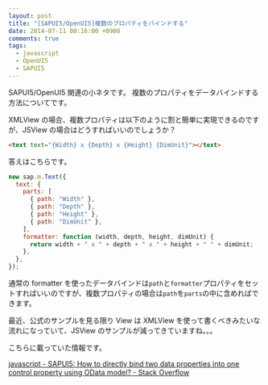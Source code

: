 ```yaml
---
layout: post
title: "[SAPUI5/OpenUI5]複数のプロパティをバインドする"
date: 2014-07-11 00:16:00 +0900
comments: true
tags:
  - javascript
  - OpenUI5
  - SAPUI5
---
```


SAPUI5/OpenUI5 関連の小ネタです。
複数のプロパティをデータバインドする方法についてです。

<!-- more -->

XMLView の場合、複数プロパティは以下のように割と簡単に実現できるのですが、JSView の場合はどうすればいいのでしょうか？

```html
<text text="{Width} x {Depth} x {Height} {DimUnit}"></text>
```

答えはこちらです。

```js
new sap.m.Text({
  text: {
    parts: [
      { path: "Width" },
      { path: "Depth" },
      { path: "Height" },
      { path: "DimUnit" },
    ],
    formatter: function (width, depth, height, dimUnit) {
      return width + " x " + depth + " x " + height + " " + dimUnit;
    },
  },
});
```

通常の formatter を使ったデータバインドは`path`と`formatter`プロパティをセットすればいいのですが、複数プロパティの場合は`path`を`parts`の中に含めればできます。

最近、公式のサンプルを見る限り View は XMLView を使って書くべきみたいな流れになっていて、JSView のサンプルが減ってきていますね。。。

こちらに載っていた情報です。

[javascript - SAPUI5: How to directly bind two data properties into one control property using OData model? - Stack Overflow](http://stackoverflow.com/questions/22320475/sapui5-how-to-directly-bind-two-data-properties-into-one-control-property-using)
